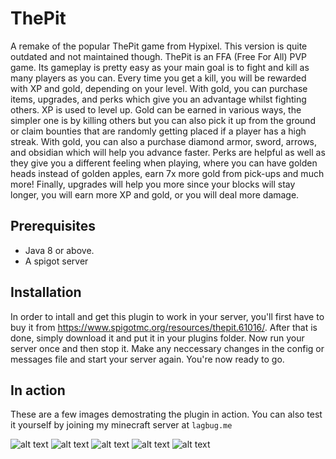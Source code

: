 # ThePit
A remake of the popular ThePit game from Hypixel. This version is quite outdated and not maintained though. ThePit is an FFA (Free For All) PVP game. Its gameplay is pretty easy as your main goal is to fight and kill as many players as you can. Every time you get a kill, you will be rewarded with XP and gold, depending on your level. With gold, you can purchase items, upgrades, and perks which give you an advantage whilst fighting others. XP is used to level up. Gold can be earned in various ways, the simpler one is by killing others but you can also pick it up from the ground or claim bounties that are randomly getting placed if a player has a high streak. With gold, you can also a purchase diamond armor, sword, arrows, and obsidian which will help you advance faster. Perks are helpful as well as they give you a different feeling when playing, where you can have golden heads instead of golden apples, earn 7x more gold from pick-ups and much more! Finally, upgrades will help you more since your blocks will stay longer, you will earn more XP and gold, or you will deal more damage.

## Prerequisites
- Java 8 or above.
- A spigot server

## Installation
In order to intall and get this plugin to work in your server, you'll first have to buy it from https://www.spigotmc.org/resources/thepit.61016/. After that is done, simply download it and put it in your plugins folder. Now run your server once and then stop it. Make any neccessary changes in the config or messages file and start your server again. You're now ready to go.

## In action
These are a few images demostrating the plugin in action. You can also test it yourself by joining my minecraft server at `lagbug.me`

![alt text](https://i.imgur.com/nphmuIv.png)
![alt text](https://i.imgur.com/fGae3Qb.png)
![alt text](https://i.imgur.com/KmfOmpK.png)
![alt text](https://i.imgur.com/MnqU3cj.png)
![alt text](https://i.imgur.com/0gpG0fT.png)
